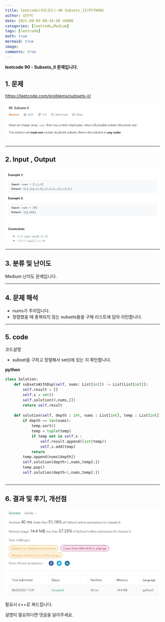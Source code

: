 ```yaml
---
title: leetcode(리트코드)-90 Subsets_II(PYTHON)
author: 강민석
date: 2021-08-03 00:34:50 +0800
categories: [leetcode,Medium]
tags: [leetcode]
math: true
mermaid: true
image: 
comments: true
---
```


**leetcode 90 - Subsets_II  문제입니다.**

## 1. 문제
<https://leetcode.com/problems/subsets-ii/> 

![](/assets/img/sample/leetcode/90/Problem.JPG)

-----  

## 2. Input , Output

![](/assets/img/sample/leetcode/90/input.JPG)  


-----  

## 3. 분류 및 난이도

Medium 난이도 문제입니다.  


-----  

## 4. 문제 해석

- nums가 주어집니다.
- 정렬했을 때 중복되지 않는 subsets들을 구해 리스트에 담아 리턴합니다.




-----  

## 5. code  

코드설명
- subset을 구하고 정렬해서 set()에 있는 지 확인합니다.


**python**

```python
class Solution:
    def subsetsWithDup(self, nums: List[int]) -> List[List[int]]:
        self.result = []
        self.s = set()
        self.solution(0,nums,[])
        return self.result
    
    def solution(self, depth : int, nums : List[int], temp : List[int]):
        if depth == len(nums):
            temp.sort()
            temp = tuple(temp)
            if temp not in self.s : 
                self.result.append(list(temp))
                self.s.add(temp)
            return
        temp.append(nums[depth])
        self.solution(depth+1,nums,temp[:])
        temp.pop()
        self.solution(depth+1,nums,temp[:])
            
```


-----

## 6. 결과 및 후기, 개선점



![](/assets/img/sample/leetcode/90/result.JPG)  


필요시 c++로 짜드립니다.

설명이 필요하다면 댓글을 달아주세요.


